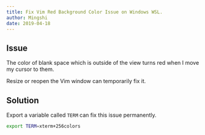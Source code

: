 ```yaml
---
title: Fix Vim Red Background Color Issue on Windows WSL.
author: Mingshi
date: 2019-04-18
---
```


## Issue

The color of blank space which is outside of the view turns red when I move my cursor to them.

Resize or reopen the Vim window can temporarily fix it.

## Solution

Export a variable called `TERM` can fix this issue permanently.

```bash
export TERM=xterm+256colors
```
